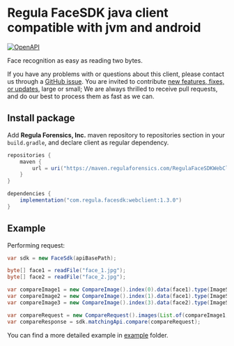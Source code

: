 # Regula FaceSDK java client compatible with jvm and android

[![OpenAPI](https://img.shields.io/badge/OpenAPI-defs-0a8c42?style=flat-square)](https://github.com/regulaforensics/FaceSDK-web-openapi)

Face recognition as easy as reading two bytes.

If you have any problems with or questions about this client, please contact us
through a [GitHub issue](https://github.com/regulaforensics/FaceSDK-web-java-client/issues).
You are invited to contribute [new features, fixes, or updates](https://github.com/regulaforensics/FaceSDK-web-java-client/issues?q=is%3Aissue+is%3Aopen+label%3A%22help+wanted%22), large or small; We are always thrilled to receive pull requests, and do our best to process them as fast as we can.


## Install package
Add __Regula Forensics, Inc.__ maven repository to repositories section in your `build.gradle`,
and declare client as regular dependency.

```gradle
repositories {
    maven {
        url = uri("https://maven.regulaforensics.com/RegulaFaceSDKWebClient")
    }
}

dependencies {
    implementation("com.regula.facesdk:webclient:1.3.0")
}
```

## Example
Performing request:
```java
var sdk = new FaceSdk(apiBasePath);

byte[] face1 = readFile("face_1.jpg");
byte[] face2 = readFile("face_2.jpg");

var compareImage1 = new CompareImage().index(0).data(face1).type(ImageSource.LIVE);
var compareImage2 = new CompareImage().index(1).data(face1).type(ImageSource.DOCUMENT_RFID);
var compareImage3 = new CompareImage().index(3).data(face2).type(ImageSource.LIVE);

var compareRequest = new CompareRequest().images(List.of(compareImage1, compareImage2, compareImage3));
var compareResponse = sdk.matchingApi.compare(compareRequest);
```

You can find a more detailed example in  [example](./example) folder.

